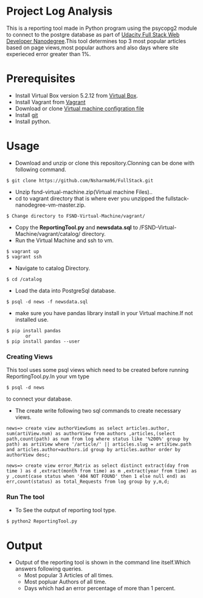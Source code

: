 # Project Log Analysis 
This is a reporting tool made in Python program using the psycopg2 module to connect to the postgre database as part of [Udacity Full Stack Web Developer Nanodegree](https://in.udacity.com/course/full-stack-web-developer-nanodegree--nd004).This tool determines top 3 most popular articles based on page views,most popular authors and also days where site experieced error greater than 1%.

# Prerequisites
- Install Virtual Box version 5.2.12 from [Virtual Box](https://www.virtualbox.org/wiki/Download_Old_Builds_5_2).
- Install Vagrant from [Vagrant](https://www.vagrantup.com/)
- Download or clone [Virtual machine configration file](https://github.com/udacity/fullstack-nanodegree-vm)
- Install [git](https://git-scm.com/)
- Install python.
# Usage
- Download and unzip or clone this repository.Clonning can be done with following command.
```
$ git clone https://github.com/Nsharma96/FullStack.git
```
- Unzip fsnd-virtual-machine.zip(Virtual machine Files)..
- cd to vagrant directory that is where ever you unzipped the fullstack-nanodegree-vm-master.zip.
```
$ Change directory to FSND-Virtual-Machine/vagrant/
```
- Copy the **ReportingTool.py** and **newsdata.sql** to /FSND-Virtual-Machine/vagrant/catalog/ directory.
- Run the Virtual Machine and ssh to vm. 
```
$ vagrant up
$ vagrant ssh
```
- Navigate to catalog Directory.
```
$ cd /catalog
```
- Load the data into PostgreSql database.
```
$ psql -d news -f newsdata.sql
```
- make sure you have pandas library install in your Virtual machine.If not installed use.
```
$ pip install pandas 
       or
$ pip install pandas --user
```
### Creating Views
This tool uses some psql views which need to be created before running ReportingTool.py.In your vm type 
```
$ psql -d news 
```
to connect your database.
- The create write following two sql commands to create necessary views.
```
news=> create view authorViewSums as select articles.author, sum(artiView.num) as authorView from authors ,articles,(select path,count(path) as num from log where status like '%200%' group by path) as artiView where '/article/' || articles.slug = artiView.path and articles.author=authors.id group by articles.author order by authorView desc;
                                  
news=> create view error_Matrix as select distinct extract(day from time ) as d ,extract(month from time) as m ,extract(year from time) as y ,count(case status when '404 NOT FOUND' then 1 else null end) as err,count(status) as total_Requests from log group by y,m,d;

```


### Run The tool
- To See the output of reporting tool type.
```
$ python2 ReportingTool.py
```
# Output
- Output of the reporting tool is shown in the command line itself.Which answers following queries.
  - Most popular 3 Articles of all times.
  - Most popluar Authors of all time.
  - Days which had an error percentage of more than 1 percent.
